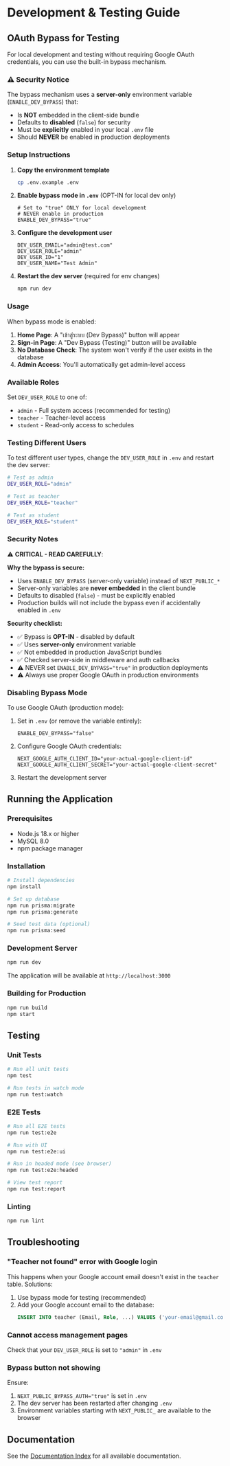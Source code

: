 # Development & Testing Guide

## OAuth Bypass for Testing

For local development and testing without requiring Google OAuth credentials, you can use the built-in bypass mechanism.

### ⚠️ Security Notice

The bypass mechanism uses a **server-only** environment variable (`ENABLE_DEV_BYPASS`) that:
- Is **NOT** embedded in the client-side bundle
- Defaults to **disabled** (`false`) for security
- Must be **explicitly** enabled in your local `.env` file
- Should **NEVER** be enabled in production deployments

### Setup Instructions

1. **Copy the environment template**
   ```bash
   cp .env.example .env
   ```

2. **Enable bypass mode in `.env`** (OPT-IN for local dev only)
   ```env
   # Set to "true" ONLY for local development
   # NEVER enable in production
   ENABLE_DEV_BYPASS="true"
   ```

3. **Configure the development user**
   ```env
   DEV_USER_EMAIL="admin@test.com"
   DEV_USER_ROLE="admin"
   DEV_USER_ID="1"
   DEV_USER_NAME="Test Admin"
   ```

4. **Restart the dev server** (required for env changes)
   ```bash
   npm run dev
   ```

### Usage

When bypass mode is enabled:

1. **Home Page**: A "เข้าสู่ระบบ (Dev Bypass)" button will appear
2. **Sign-in Page**: A "Dev Bypass (Testing)" button will be available
3. **No Database Check**: The system won't verify if the user exists in the database
4. **Admin Access**: You'll automatically get admin-level access

### Available Roles

Set `DEV_USER_ROLE` to one of:
- `admin` - Full system access (recommended for testing)
- `teacher` - Teacher-level access
- `student` - Read-only access to schedules

### Testing Different Users

To test different user types, change the `DEV_USER_ROLE` in `.env` and restart the dev server:

```bash
# Test as admin
DEV_USER_ROLE="admin"

# Test as teacher  
DEV_USER_ROLE="teacher"

# Test as student
DEV_USER_ROLE="student"
```

### Security Notes

⚠️ **CRITICAL - READ CAREFULLY**: 

**Why the bypass is secure:**
- Uses `ENABLE_DEV_BYPASS` (server-only variable) instead of `NEXT_PUBLIC_*`
- Server-only variables are **never embedded** in the client bundle
- Defaults to disabled (`false`) - must be explicitly enabled
- Production builds will not include the bypass even if accidentally enabled in `.env`

**Security checklist:**
- ✅ Bypass is **OPT-IN** - disabled by default
- ✅ Uses **server-only** environment variable
- ✅ Not embedded in production JavaScript bundles
- ✅ Checked server-side in middleware and auth callbacks
- ⚠️ NEVER set `ENABLE_DEV_BYPASS="true"` in production deployments
- ⚠️ Always use proper Google OAuth in production environments

### Disabling Bypass Mode

To use Google OAuth (production mode):

1. Set in `.env` (or remove the variable entirely):
   ```env
   ENABLE_DEV_BYPASS="false"
   ```

2. Configure Google OAuth credentials:
   ```env
   NEXT_GOOGLE_AUTH_CLIENT_ID="your-actual-google-client-id"
   NEXT_GOOGLE_AUTH_CLIENT_SECRET="your-actual-google-client-secret"
   ```

3. Restart the development server

## Running the Application

### Prerequisites

- Node.js 18.x or higher
- MySQL 8.0
- npm package manager

### Installation

```bash
# Install dependencies
npm install

# Set up database
npm run prisma:migrate
npm run prisma:generate

# Seed test data (optional)
npm run prisma:seed
```

### Development Server

```bash
npm run dev
```

The application will be available at `http://localhost:3000`

### Building for Production

```bash
npm run build
npm start
```

## Testing

### Unit Tests

```bash
# Run all unit tests
npm test

# Run tests in watch mode
npm run test:watch
```

### E2E Tests

```bash
# Run all E2E tests
npm run test:e2e

# Run with UI
npm run test:e2e:ui

# Run in headed mode (see browser)
npm run test:e2e:headed

# View test report
npm run test:report
```

### Linting

```bash
npm run lint
```

## Troubleshooting

### "Teacher not found" error with Google login

This happens when your Google account email doesn't exist in the `teacher` table. Solutions:

1. Use bypass mode for testing (recommended)
2. Add your Google account email to the database:
   ```sql
   INSERT INTO teacher (Email, Role, ...) VALUES ('your-email@gmail.com', 'admin', ...);
   ```

### Cannot access management pages

Check that your `DEV_USER_ROLE` is set to `"admin"` in `.env`

### Bypass button not showing

Ensure:
1. `NEXT_PUBLIC_BYPASS_AUTH="true"` is set in `.env`
2. The dev server has been restarted after changing `.env`
3. Environment variables starting with `NEXT_PUBLIC_` are available to the browser

## Documentation

See the [Documentation Index](./INDEX.md) for all available documentation.
